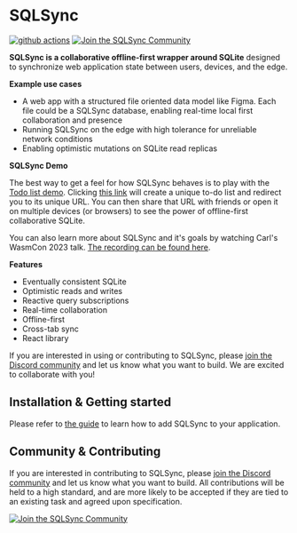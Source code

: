 # SQLSync

[![github actions](https://github.com/orbitinghail/sqlsync/actions/workflows/actions.yaml/badge.svg?branch=main)](https://github.com/orbitinghail/sqlsync/actions?query=branch%3Amain)
[![Join the SQLSync Community](https://discordapp.com/api/guilds/1149205110262595634/widget.png?style=shield)][discord]

**SQLSync is a collaborative offline-first wrapper around SQLite** designed to synchronize web application state between users, devices, and the edge.

**Example use cases**

- A web app with a structured file oriented data model like Figma. Each file could be a SQLSync database, enabling real-time local first collaboration and presence
- Running SQLSync on the edge with high tolerance for unreliable network conditions
- Enabling optimistic mutations on SQLite read replicas

**SQLSync Demo**

The best way to get a feel for how SQLSync behaves is to play with the [Todo list demo][todo-demo]. Clicking [this link][todo-demo] will create a unique to-do list and redirect you to its unique URL. You can then share that URL with friends or open it on multiple devices (or browsers) to see the power of offline-first collaborative SQLite.

[todo-demo]: https://sqlsync-todo.pages.dev/

You can also learn more about SQLSync and it's goals by watching Carl's WasmCon 2023 talk. [The recording can be found here][wasmcon-talk].

[wasmcon-talk]: https://youtu.be/oLYda9jmNpk?si=7BBBdLxEj9ZQ4OvS

**Features**

- Eventually consistent SQLite
- Optimistic reads and writes
- Reactive query subscriptions
- Real-time collaboration
- Offline-first
- Cross-tab sync
- React library

If you are interested in using or contributing to SQLSync, please [join the Discord community][discord] and let us know what you want to build. We are excited to collaborate with you!

## Installation & Getting started

Please refer to [the guide](./GUIDE.md) to learn how to add SQLSync to your application.

## Community & Contributing

If you are interested in contributing to SQLSync, please [join the Discord community][discord] and let us know what you want to build. All contributions will be held to a high standard, and are more likely to be accepted if they are tied to an existing task and agreed upon specification.

[![Join the SQLSync Community](https://discordapp.com/api/guilds/1149205110262595634/widget.png?style=banner2)][discord]

[discord]: https://discord.gg/etFk2N9nzC

